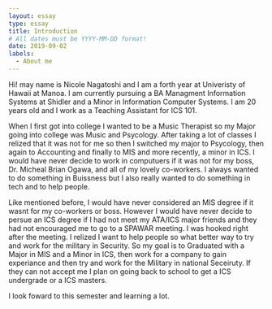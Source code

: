 ```yaml
---
layout: essay
type: essay
title: Introduction
# All dates must be YYYY-MM-DD format!
date: 2019-09-02
labels:
  - About me
---
```

Hi! may name is Nicole Nagatoshi and I am a forth year at Univeristy of Hawaii at Manoa. I am currently pursuing a BA Managment Information Systems at Shidler and a Minor in Information Computer Systems. I am 20 years old and I work as a Teaching Assistant for ICS 101. 

When I first got into college I wanted to be a Music Therapist so my Major going into college was Music and Psycology. After taking a lot of classes I relized that it was not for me so then I switched my major to Psycology, then again to Accounting and finally to MIS and more recently, a minor in ICS. I would have never decide to work in computuers if it was not for my boss, Dr. Micheal Brian Ogawa, and all of my lovely co-workers. I always wanted to do something in Buissness but I also really wanted to do something in tech and to help people. 

Like mentioned before, I would have never considered an MIS degree if it wasnt for my co-workers or boss. However I would have never decide to persue an ICS degree if I had not meet my ATA/ICS major friends and they had not encouraged me to go to a SPAWAR meeting. I was hooked right after the meeting. I relized I want to help people so what better way to try and work for the military in Security. So my goal is to Graduated with a Major in MIS and a Minor in ICS, then work for a company to gain experiance and then try and work for the Military in national Seceiruty. If they can not accept me I plan on going back to school to get a ICS undergrade or a ICS masters. 

I look foward to this semester and learning a lot. 

